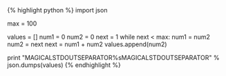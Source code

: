 <div class="ruby-ng">{% highlight python %}
import json

max = 100

values = []
num1 = 0
num2 = 0
next = 1
while next < max:
    num1 = num2
    num2 = next
    next = num1 + num2
    values.append(num2)

print "MAGICALSTDOUTSEPARATOR%sMAGICALSTDOUTSEPARATOR" % json.dumps(values)
{% endhighlight %}
</div>
